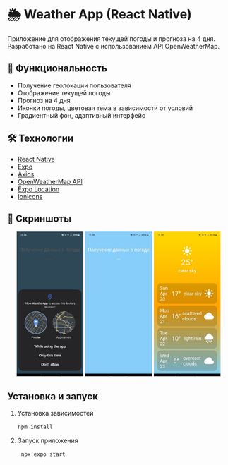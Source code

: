 # 🌦 Weather App (React Native)

Приложение для отображения текущей погоды и прогноза на 4 дня. Разработано на React Native с использованием API OpenWeatherMap.

## 🚀 Функциональность

- Получение геолокации пользователя
- Отображение текущей погоды
- Прогноз на 4 дня
- Иконки погоды, цветовая тема в зависимости от условий
- Градиентный фон, адаптивный интерфейс

## 🛠️ Технологии

- [React Native](https://reactnative.dev/)
- [Expo](https://expo.dev/)
- [Axios](https://axios-http.com/)
- [OpenWeatherMap API](https://openweathermap.org/api)
- [Expo Location](https://docs.expo.dev/versions/latest/sdk/location/)
- [Ionicons](https://ionic.io/ionicons)

## 📱 Скриншоты

<p align="center">
  <img src="./assets/images/screenshot1.jpg" width="30%" />
  <img src="./assets/images/screenshot2.jpg" width="30%" />
  <img src="./assets/images/screenshot3.jpg" width="30%" />
</p>



## Установка и запуск

1. Установка зависимостей

   ```bash
   npm install
   ```

2. Запуск приложения

   ```bash
    npx expo start
   ```

